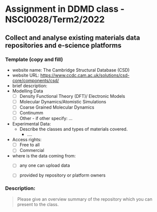 # Assignment in DDMD class - NSCI0028/Term2/2022

## Collect and analyse existing materials data repositories and e-science platforms 

### Template (copy and fill) 
* website name: The Cambridge Structural Database (CSD)
* website URL: https://www.ccdc.cam.ac.uk/solutions/csd-core/components/csd/
* brief description: 
* Modelling Data 
  - [ ] Density Functional Theory (DFT)/ Electronic Models
  - [ ] Molecular Dynamics/Atomistic Simulations
  - [ ] Coarse Grained Molecular Dynamics
  - [ ] Continumm 
  - [ ] Other
        - if other specify: ...
* Experimental Data: 
  * Describe the classes and types of materials covered. 
    *  ....
* Access rights: 
  - [ ] Free to all 
  - [ ] Commercial 
* where is the data coming from:  
  - [ ] any one can upload data 
  - [ ] provided by repository or platform owners
 
 
 ### Description:
> Please give an overview summary of the repository which you can present to the class. 
